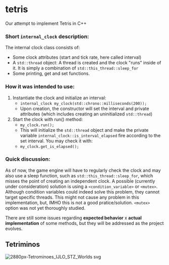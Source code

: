 # tetris
Our attempt to implement Tetris in C++

### Short ```internal_clock``` description:
The internal clock class consists of:
 -  Some clock attributes (start and tick rate, here called interval)
 -  A ```std::thread``` object:
    A thread is created and the clock "runs" inside of it. It is simply a combination of ```std::this_thread::sleep_for```
 -  Some printing, get and set functions.

### How it was intended to use:
1. Instantiate the clock and initialize an interval:
   - ```internal_clock my_clock(std::chrono::milliseconds(200));```
   - Upon creation, the constructor will set the interval and private attributes (which includes creating an uninitialized ```std::thread```)
2. Start the clock with run() method:
   - ```my_clock.run();```
   - This will initialize the ```std::thread``` object and make the private variable ```internal_clock::is_interval_elapsed``` fire according to the set interval. You may check it with:
   - ```my_clock.get_is_elapsed();```

### Quick discussion:
As of now, the game engine will have to regularly check the clock and may also use a sleep function, such as ```std::this_thread::sleep_for```, which misses the point of creating an independent clock. A possible (currently under consideration) solution is using a ```<condition_variable>``` or ```<mutex>```. Although condition variables could indeed solve this problem, they cannot target specific threads. This might not cause any problem in this implementation, but, IMHO this is not a good pratice/solution. ```<mutex>``` option was not yet thoroughly studied.

There are still some issues regarding **expected behavior** x **actual implementation** of some methods, but they will be addressed as the project evolves.


## Tetriminos
![2880px-Tetrominoes_IJLO_STZ_Worlds svg](https://user-images.githubusercontent.com/19147489/109398997-d5ed2380-791e-11eb-9654-901fd01488e6.png)
